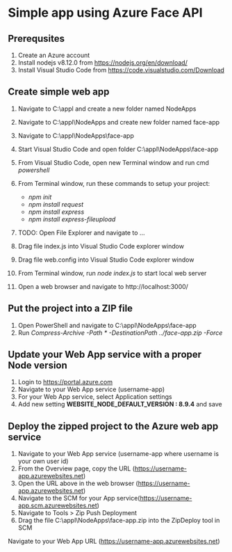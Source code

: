 # Simple app using Azure Face API

Prerequsites
-------------
1. Create an Azure account
2. Install nodejs v8.12.0 from https://nodejs.org/en/download/
3. Install Visual Studio Code from https://code.visualstudio.com/Download


Create simple web app
----------------------
1. Navigate to C:\appl and create a new folder named NodeApps
2. Navigate to C:\appl\NodeApps and create new folder named face-app
3. Navigate to C:\appl\NodeApps\face-app
4. Start Visual Studio Code and open folder C:\appl\NodeApps\face-app
5. From Visual Studio Code, open new Terminal window and run cmd *powershell*
6. From Terminal window, run these commands to setup your project:
	- *npm init*
	- *npm install request*
	- *npm install express*
	- *npm install express-fileupload*

7. TODO: Open File Explorer and navigate to ...
8. Drag file index.js into Visual Studio Code explorer window
9. Drag file web.config into Visual Studio Code explorer window
10. From Terminal window, run *node index.js* to start local web server
11. Open a web browser and navigate to http://localhost:3000/


Put the project into a ZIP file
--------------------------------
1. Open PowerShell and navigate to C:\appl\NodeApps\face-app
2. Run *Compress-Archive -Path * -DestinationPath ../face-app.zip -Force*


Update your Web App service with a proper Node version
-------------------------------------------------------
1. Login to https://portal.azure.com
2. Navigate to your Web App service (username-app)
3. For your Web App service, select Application settings
4. Add new setting **WEBSITE_NODE_DEFAULT_VERSION : 8.9.4** and save


Deploy the zipped project to the Azure web app service 
-------------------------------------------------------
1. Navigate to your Web App service (username-app where username is your own user id)
2. From the Overview page, copy the URL (https://username-app.azurewebsites.net)
3. Open the URL above in the web browser (https://username-app.azurewebsites.net)
4. Navigate to the SCM for your App service(https://username-app.scm.azurewebsites.net)
5. Navigate to Tools > Zip Push Deployment
6. Drag the file C:\appl\NodeApps\face-app.zip into the ZipDeploy tool in SCM

Navigate to your Web App URL (https://username-app.azurewebsites.net)






















